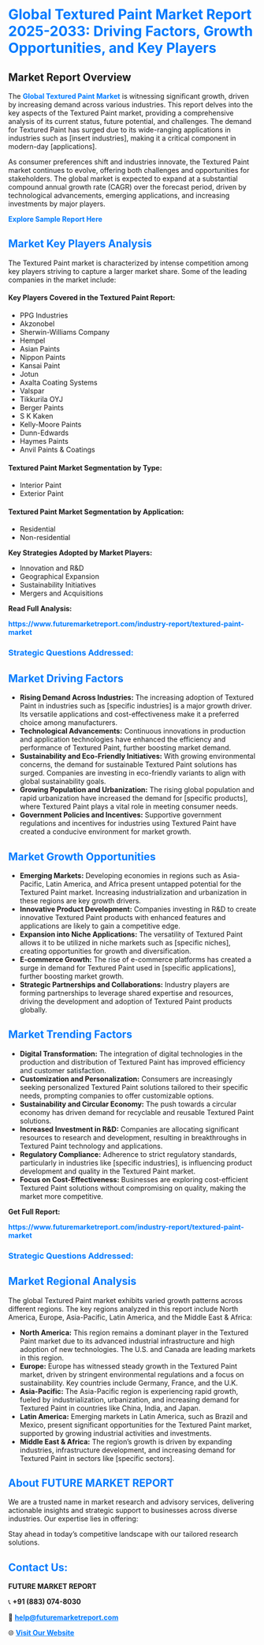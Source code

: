 <h1 style="color: #007BFF;">Global Textured Paint Market Report 2025-2033: Driving Factors, Growth Opportunities, and Key Players</h1>

<section id="overview">
<h2>Market Report Overview</h2>
<p>The <a href="https://www.futuremarketreport.com/industry-report/textured-paint-market" style="color: #007BFF; text-decoration: none;"><strong>Global Textured Paint Market</strong></a> is witnessing significant growth, driven by increasing demand across various industries. This report delves into the key aspects of the Textured Paint market, providing a comprehensive analysis of its current status, future potential, and challenges. The demand for Textured Paint has surged due to its wide-ranging applications in industries such as [insert industries], making it a critical component in modern-day [applications].</p>
<p>As consumer preferences shift and industries innovate, the Textured Paint market continues to evolve, offering both challenges and opportunities for stakeholders. The global market is expected to expand at a substantial compound annual growth rate (CAGR) over the forecast period, driven by technological advancements, emerging applications, and increasing investments by major players.</p>
</section>

<section id="overview">
<p><a href="https://www.futuremarketreport.com/request-sample/reportId=58052" style="color: #007BFF; text-decoration: none;"><strong>Explore Sample Report Here</strong></a></p>
</section>

<section id="key-players">
<h2 style="color: #007BFF;">Market Key Players Analysis</h2>
<p>The Textured Paint market is characterized by intense competition among key players striving to capture a larger market share. Some of the leading companies in the market include:</p>
<h4>Key Players Covered in the Textured Paint Report:</h4>
<ul><li>PPG Industries</li><li>Akzonobel</li><li>Sherwin-Williams Company</li><li>Hempel</li><li>Asian Paints</li><li>Nippon Paints</li><li>Kansai Paint</li><li>Jotun</li><li>Axalta Coating Systems</li><li>Valspar</li><li>Tikkurila OYJ</li><li>Berger Paints</li><li>S K Kaken</li><li>Kelly-Moore Paints</li><li>Dunn-Edwards</li><li>Haymes Paints</li><li>Anvil Paints &amp; Coatings</li></ul>
<h4>Textured Paint Market Segmentation by Type:</h4>
<ul><li>Interior Paint</li><li>Exterior Paint</li></ul>

<h4>Textured Paint Market Segmentation by Application:</h4>
<ul><li>Residential</li><li>Non-residential</li></ul>
<p><strong>Key Strategies Adopted by Market Players:</strong></p>
<ul>
<li>Innovation and R&D</li>
<li>Geographical Expansion</li>
<li>Sustainability Initiatives</li>
<li>Mergers and Acquisitions</li>
</ul>
</section>

<section>
<p><strong>Read Full Analysis: </strong></p><a href="https://www.futuremarketreport.com/industry-report/textured-paint-market" style="color: #007BFF; text-decoration: none;"><strong>https://www.futuremarketreport.com/industry-report/textured-paint-market</strong></a>
<h3 style="color: #007BFF;">Strategic Questions Addressed:</h3>
</section>

<section id="driving-factors">
<h2 style="color: #007BFF;">Market Driving Factors</h2>
<ul>
<li><strong>Rising Demand Across Industries:</strong> The increasing adoption of Textured Paint in industries such as [specific industries] is a major growth driver. Its versatile applications and cost-effectiveness make it a preferred choice among manufacturers.</li>
<li><strong>Technological Advancements:</strong> Continuous innovations in production and application technologies have enhanced the efficiency and performance of Textured Paint, further boosting market demand.</li>
<li><strong>Sustainability and Eco-Friendly Initiatives:</strong> With growing environmental concerns, the demand for sustainable Textured Paint solutions has surged. Companies are investing in eco-friendly variants to align with global sustainability goals.</li>
<li><strong>Growing Population and Urbanization:</strong> The rising global population and rapid urbanization have increased the demand for [specific products], where Textured Paint plays a vital role in meeting consumer needs.</li>
<li><strong>Government Policies and Incentives:</strong> Supportive government regulations and incentives for industries using Textured Paint have created a conducive environment for market growth.</li>
</ul>
</section>

<section id="growth-opportunities">
<h2 style="color: #007BFF;">Market Growth Opportunities</h2>
<ul>
<li><strong>Emerging Markets:</strong> Developing economies in regions such as Asia-Pacific, Latin America, and Africa present untapped potential for the Textured Paint market. Increasing industrialization and urbanization in these regions are key growth drivers.</li>
<li><strong>Innovative Product Development:</strong> Companies investing in R&D to create innovative Textured Paint products with enhanced features and applications are likely to gain a competitive edge.</li>
<li><strong>Expansion into Niche Applications:</strong> The versatility of Textured Paint allows it to be utilized in niche markets such as [specific niches], creating opportunities for growth and diversification.</li>
<li><strong>E-commerce Growth:</strong> The rise of e-commerce platforms has created a surge in demand for Textured Paint used in [specific applications], further boosting market growth.</li>
<li><strong>Strategic Partnerships and Collaborations:</strong> Industry players are forming partnerships to leverage shared expertise and resources, driving the development and adoption of Textured Paint products globally.</li>
</ul>
</section>

<section id="trending-factors">
<h2 style="color: #007BFF;">Market Trending Factors</h2>
<ul>
<li><strong>Digital Transformation:</strong> The integration of digital technologies in the production and distribution of Textured Paint has improved efficiency and customer satisfaction.</li>
<li><strong>Customization and Personalization:</strong> Consumers are increasingly seeking personalized Textured Paint solutions tailored to their specific needs, prompting companies to offer customizable options.</li>
<li><strong>Sustainability and Circular Economy:</strong> The push towards a circular economy has driven demand for recyclable and reusable Textured Paint solutions.</li>
<li><strong>Increased Investment in R&D:</strong> Companies are allocating significant resources to research and development, resulting in breakthroughs in Textured Paint technology and applications.</li>
<li><strong>Regulatory Compliance:</strong> Adherence to strict regulatory standards, particularly in industries like [specific industries], is influencing product development and quality in the Textured Paint market.</li>
<li><strong>Focus on Cost-Effectiveness:</strong> Businesses are exploring cost-efficient Textured Paint solutions without compromising on quality, making the market more competitive.</li>
</ul>
</section>

<section>
<p><strong>Get Full Report: </strong></p><a href="https://www.futuremarketreport.com/industry-report/textured-paint-market" style="color: #007BFF; text-decoration: none;"><strong>https://www.futuremarketreport.com/industry-report/textured-paint-market</strong></a>
<h3 style="color: #007BFF;">Strategic Questions Addressed:</h3>
</section>


<section id="regional-analysis">
<h2 style="color: #007BFF;">Market Regional Analysis</h2>
<p>The global Textured Paint market exhibits varied growth patterns across different regions. The key regions analyzed in this report include North America, Europe, Asia-Pacific, Latin America, and the Middle East & Africa:</p>
<ul>
<li><strong>North America:</strong> This region remains a dominant player in the Textured Paint market due to its advanced industrial infrastructure and high adoption of new technologies. The U.S. and Canada are leading markets in this region.</li>
<li><strong>Europe:</strong> Europe has witnessed steady growth in the Textured Paint market, driven by stringent environmental regulations and a focus on sustainability. Key countries include Germany, France, and the U.K.</li>
<li><strong>Asia-Pacific:</strong> The Asia-Pacific region is experiencing rapid growth, fueled by industrialization, urbanization, and increasing demand for Textured Paint in countries like China, India, and Japan.</li>
<li><strong>Latin America:</strong> Emerging markets in Latin America, such as Brazil and Mexico, present significant opportunities for the Textured Paint market, supported by growing industrial activities and investments.</li>
<li><strong>Middle East & Africa:</strong> The region’s growth is driven by expanding industries, infrastructure development, and increasing demand for Textured Paint in sectors like [specific sectors].</li>
</ul>
</section>

<footer>
<h2 style="color: #007BFF;">About FUTURE MARKET REPORT</h2>
<p>We are a trusted name in market research and advisory services, delivering actionable insights and strategic support to businesses across diverse industries. Our expertise lies in offering:</p>

<p>Stay ahead in today’s competitive landscape with our tailored research solutions.</p>

<h2 style="color: #007BFF;">Contact Us:</h2>
<p><strong>FUTURE MARKET REPORT</strong></p>
<p>📞 <strong>+91 (883) 074-8030</strong></p>
<p>📧 <strong><a href="mailto:help@futuremarketreport.com" style="color: #007BFF;">help@futuremarketreport.com</a></strong></p>
<p>🌐 <strong><a href="https://www.futuremarketreport.com/" style="color: #007BFF;">Visit Our Website</a></strong></p>
</footer>